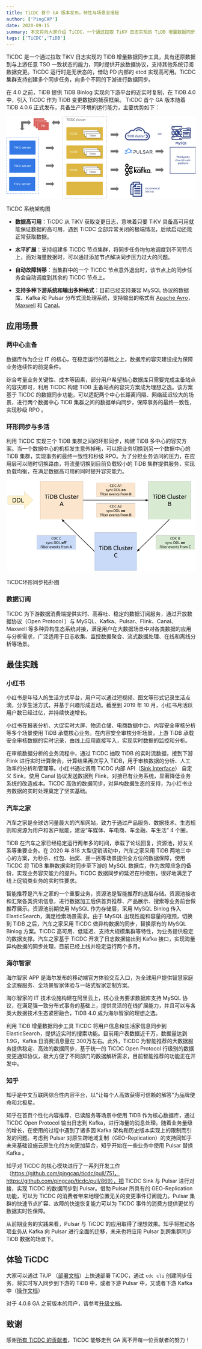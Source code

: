 ```yaml
---
title: TiCDC 首个 GA 版本发布，特性与场景全揭秘
author: ['PingCAP']
date: 2020-09-15
summary: 本文将向大家介绍 TiCDC，一个通过拉取 TiKV 日志实现的 TiDB 增量数据同步工具，具有还原数据到与上游任意 TSO 一致状态的能力，同时提供开放数据协议，支持其他系统订阅数据变更。
tags: ['TiCDC','TiDB']
---
```


TiCDC 是一个通过拉取 TiKV 日志实现的 TiDB 增量数据同步工具，具有还原数据到与上游任意 TSO 一致状态的能力，同时提供开放数据协议，支持其他系统订阅数据变更。TiCDC 运行时是无状态的，借助 PD 内部的 etcd 实现高可用。TiCDC 集群支持创建多个同步任务，向多个不同的下游进行数据同步。

在 4.0 之前，TiDB 提供 TiDB Binlog 实现向下游平台的近实时复制，在 TiDB 4.0 中，引入 TiCDC 作为 TiDB 变更数据的捕获框架。 TiCDC 首个 GA 版本随着 TiDB 4.0.6 正式发布，具备生产环境的运行能力，主要优势如下：

![1-TiCDC系统架构图](media/ticdc-ga/1-TiCDC系统架构图.png)

<div class="caption-center">TiCDC 系统架构图</div>

- **数据高可用**：TiCDC 从 TiKV 获取变更日志，意味着只要 TiKV 具备高可用就能保证数据的高可用，遇到 TiCDC 全部异常关闭的极端情况，后续启动还能正常获取数据。

- **水平扩展**：支持组建多 TiCDC 节点集群，将同步任务均匀地调度到不同节点上，面对海量数据时，可以通过添加节点解决同步压力过大的问题。

- **自动故障转移**：当集群中的一个 TiCDC 节点意外退出时，该节点上的同步任务会自动调度到其余的 TiCDC 节点上。

- **支持多种下游系统和输出多种格式**：目前已经支持兼容 MySQL 协议的数据库、Kafka 和 Pulsar 分布式流处理系统，支持输出的格式有 [Apache Avro](http://avro.apache.org/)，[Maxwell](http://maxwells-daemon.io/) 和 [Canal](https://github.com/alibaba/canal)。 

## 应用场景

### 两中心主备

数据库作为企业 IT 的核心，在稳定运行的基础之上，数据库的容灾建设成为保障业务连续性的前提条件。

综合考量业务关键性、成本等因素，部分用户希望核心数据库只需要完成主备站点的容灾即可，利用 TiCDC 构建 TiDB 主备站点的容灾方案成为理想之选。该方案基于 TiCDC 的数据同步功能，可以适配两个中心长距离间隔、网络延迟较大的场景，进行两个数据中心 TiDB 集群之间的数据单向同步，保障事务的最终一致性，实现秒级 RPO 。

### 环形同步与多活

利用 TiCDC 实现三个 TiDB 集群之间的环形同步，构建 TiDB 多中心的容灾方案。当一个数据中心的机柜发生意外掉电，可以把业务切换到另一个数据中心的 TiDB 集群，实现事务的最终一致性和秒级 RPO。为了分担业务访问的压力，在应用层可以随时切换路由，将流量切换到目前负载较小的 TiDB 集群提供服务，实现负载均衡，在满足数据高可用的同时提升容灾能力。

![2-TiCDC环形同步拓扑图](media/ticdc-ga/2-TiCDC环形同步拓扑图.png)

<div class="caption-center">TiCDC环形同步拓扑图</div>

### 数据订阅

TiCDC 为下游数据消费端提供实时、高吞吐、稳定的数据订阅服务，通过开放数据协议（Open Protocol ）与 MySQL、Kafka、Pulsar、Flink、Canal、Maxwell 等多种异构生态系统对接，满足用户在大数据场景中对各类数据的应用与分析需求，广泛适用于日志收集、监控数据聚合、流式数据处理、在线和离线分析等场景。

## 最佳实践

### 小红书

小红书是年轻人的生活方式平台，用户可以通过短视频、图文等形式记录生活点滴，分享生活方式，并基于兴趣形成互动。截至到 2019 年 10 月，小红书月活跃用户数已经过亿，并持续快速增长。

小红书在报表分析、大促实时大屏、物流仓储、电商数据中台、内容安全审核分析等多个场景使用 TiDB 承载核心业务。在内容安全审核分析场景，上游 TiDB 承载安全审核数据的实时记录，由线上应用直接写入，实现实时数据的监控和分析。

在审核数据分析的业务流程中，通过 TiCDC 抽取 TiDB 的实时流数据，接到下游 Flink 进行实时计算聚合，计算结果再次写入 TiDB，用于审核数据的分析、人工效率的分析和管理等。小红书通过调用 TiCDC 内部 API（[Sink Interface](https://pkg.go.dev/github.com/pingcap/ticdc@v0.0.0-20200914115832-993bfabc4696/cdc/sink?tab=doc#Sink)） 自定义 Sink，使用 Canal 协议发送数据到 Flink，对接已有业务系统，显著降低业务系统的改造成本。TiCDC 高效的数据同步，对异构数据生态的支持，为小红书业务数据的实时处理奠定了坚实基础。

### 汽车之家

汽车之家是全球访问量最大的汽车网站，致力于通过产品服务、数据技术、生态规则和资源为用户和客户赋能，建设“车媒体、车电商、车金融、车生活” 4 个圈。

TiDB 在汽车之家已经稳定运行两年多的时间，承载了论坛回复，资源池，好友关系等重要业务。在 2020 年 818 大型促销活动中，汽车之家采用 TiDB 两地三中心的方案，为秒杀、红包、抽奖、摇一摇等场景提供全方位的数据保障，使用 TiCDC 将 TiDB 集群数据实时同步至下游的 MySQL 数据库，作为故障应急的备份，实现业务容灾能力的提升。TiCDC 数据同步的延迟在秒级别，很好地满足了线上促销类业务的实时性要求。

智能推荐是汽车之家的一个重要业务，资源池是智能推荐的底层存储。资源池接收和汇聚各类资讯信息，进行数据加工后供首页推荐、产品展示、搜索等业务前台做推荐展示。资源池前期使用 MySQL 作为存储层，采用 MySQL Binlog 传入 ElasticSearch，满足检索场景需求。由于 MySQL 出现性能和容量的瓶颈，切换到 TiDB 之后，汽车之家采用 TiCDC 做异构数据的同步，替换原有的 MySQL Binlog 方案。TiCDC 高可用、低延迟、支持大规模集群等特性，为业务提供稳定的数据支撑。汽车之家基于 TiCDC 开发了日志数据输出到 Kafka 接口，实现海量异构数据的同步处理，目前已经上线并稳定运行两个多月。

### 海尔智家

海尔智家 APP 是海尔发布的移动端官方体验交互入口，为全球用户提供智慧家庭全流程服务、全场景智家体验与一站式智家定制方案。

海尔智家的 IT 技术设施构建在阿里云上，核心业务要求数据库支持 MySQL 协议，在满足强一致分布式事务的基础上，提供灵活的在线扩展能力，并且可以与各类大数据技术生态紧密融合，TiDB 4.0 成为海尔智家的理想之选。

利用 TiDB 增量数据同步工具  TiCDC 将用户信息和生活家信息同步到 ElasticSearch，提供近实时的搜索功能。目前用户表数据近千万，数据量达到 1.9G，Kafka 日消费消息量在 300万左右。此外，TiCDC 为智能推荐的大数据服务提供稳定、高效的数据同步，基于统一的 TiCDC Open Protocol 行级别的数据变更通知协议，极大方便了不同部门的数据解析需求，目前智能推荐的功能正在开发中。

### 知乎

知乎是中文互联网综合性内容平台，以“让每个人高效获得可信赖的解答”为品牌使命和北极星。

知乎在首页个性化内容推荐、已读服务等场景中使用 TiDB 作为核心数据库，通过 TiCDC Open Protocol 输出日志到 Kafka，进行海量的消息处理。随着业务量级的增长，在使用的过程中遇到了诸多因 Kafka 架构和历史版本实现上的限制而引发的问题。考虑到 Pulsar 对原生跨地域复制（GEO-Replication）的支持同知乎未来基础设施云原生化的方向更加契合，知乎开始在一些业务中使用 Pulsar 替换 Kafka 。

知乎对 TiCDC 的核心模块进行了一系列开发工作（https://github.com/pingcap/ticdc/pull/751， https://github.com/pingcap/ticdc/pull/869），把 TiCDC Sink 与 Pulsar 进行对接，实现 TiCDC 的数据同步到 Pulsar。借助 Pulsar 所具有的 GEO-Replication 功能，可以为 TiCDC 的消费者带来地理位置无关的变更事件订阅能力。Pulsar 集群的快速节点扩容、故障的快速恢复能力可以为 TiCDC 事件的消费方提供更优的数据实时性保障。

从前期业务的实践来看，Pulsar 与 TiCDC 的应用取得了理想效果。知乎将推动各项业务从 Kafka 向 Pulsar 进行全面的迁移，未来也将应用 Pulsar 到跨集群同步 TiDB 数据的场景下。

## 体验 TiCDC

大家可以通过 TiUP （[部署文档](https://docs.pingcap.com/zh/tidb/stable/manage-ticdc#%E4%BD%BF%E7%94%A8-tiup-%E9%83%A8%E7%BD%B2%E5%AE%89%E8%A3%85-ticdc)）上快速部署 TiCDC，通过 `cdc cli` 创建同步任务，将实时写入同步到下游的 TiDB 中，或者下游 Pulsar 中，又或者下游 Kafka 中（[操作文档](https://docs.pingcap.com/zh/tidb/stable/manage-ticdc#%E7%AE%A1%E7%90%86%E5%90%8C%E6%AD%A5%E4%BB%BB%E5%8A%A1-changefeed)）

对于 4.0.6 GA 之前版本的用户，请参考[升级文档](https://docs.pingcap.com/zh/tidb/dev/manage-ticdc#%E4%BD%BF%E7%94%A8-tiup-%E5%8D%87%E7%BA%A7-ticdc)。

## 致谢

感谢[所有 TiCDC 的贡献者](https://github.com/pingcap/ticdc/graphs/contributors)，TiCDC 能够走到 GA 离不开每一位贡献者的努力！

